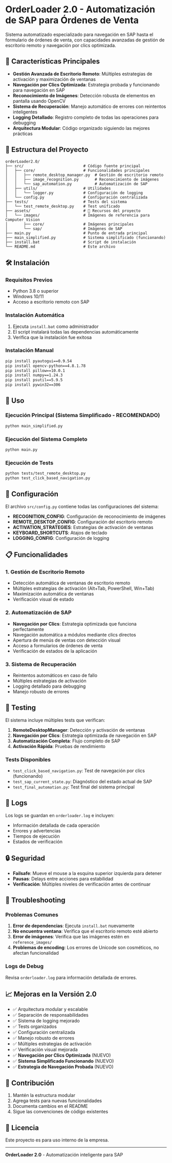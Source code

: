 # OrderLoader 2.0 - Automatización de SAP para Órdenes de Venta

Sistema automatizado especializado para navegación en SAP hasta el formulario de órdenes de venta, con capacidades avanzadas de gestión de escritorio remoto y navegación por clics optimizada.

## 🚀 Características Principales

- **Gestión Avanzada de Escritorio Remoto**: Múltiples estrategias de activación y maximización de ventanas
- **Navegación por Clics Optimizada**: Estrategia probada y funcionando para navegación en SAP
- **Reconocimiento de Imágenes**: Detección robusta de elementos en pantalla usando OpenCV
- **Sistema de Recuperación**: Manejo automático de errores con reintentos inteligentes
- **Logging Detallado**: Registro completo de todas las operaciones para debugging
- **Arquitectura Modular**: Código organizado siguiendo las mejores prácticas

## 📁 Estructura del Proyecto

```
orderLoader2.0/
├── src/                          # Código fuente principal
│   ├── core/                     # Funcionalidades principales
│   │   ├── remote_desktop_manager.py  # Gestión de escritorio remoto
│   │   ├── image_recognition.py       # Reconocimiento de imágenes
│   │   └── sap_automation.py          # Automatización de SAP
│   ├── utils/                    # Utilidades
│   │   └── logger.py             # Configuración de logging
│   └── config.py                 # Configuración centralizada
├── tests/                        # Tests del sistema
│   └── test_remote_desktop.py    # Test unificado
├── assets/                       # 🎨 Recursos del proyecto
│   └── images/                   # Imágenes de referencia para Computer Vision
│       ├── core/                 # Imágenes principales
│       └── sap/                  # Imágenes de SAP
├── main.py                       # Punto de entrada principal
├── main_simplified.py            # Sistema simplificado (funcionando)
├── install.bat                   # Script de instalación
└── README.md                     # Este archivo
```

## 🛠️ Instalación

### Requisitos Previos
- Python 3.8 o superior
- Windows 10/11
- Acceso a escritorio remoto con SAP

### Instalación Automática
1. Ejecuta `install.bat` como administrador
2. El script instalará todas las dependencias automáticamente
3. Verifica que la instalación fue exitosa

### Instalación Manual
```bash
pip install pyautogui==0.9.54
pip install opencv-python==4.8.1.78
pip install pillow==10.0.1
pip install numpy==1.24.3
pip install psutil==5.9.5
pip install pywin32==306
```

## 🎯 Uso

### Ejecución Principal (Sistema Simplificado - RECOMENDADO)
```bash
python main_simplified.py
```

### Ejecución del Sistema Completo
```bash
python main.py
```

### Ejecución de Tests
```bash
python tests/test_remote_desktop.py
python test_click_based_navigation.py
```

## 🔧 Configuración

El archivo `src/config.py` contiene todas las configuraciones del sistema:

- **RECOGNITION_CONFIG**: Configuración de reconocimiento de imágenes
- **REMOTE_DESKTOP_CONFIG**: Configuración del escritorio remoto
- **ACTIVATION_STRATEGIES**: Estrategias de activación de ventanas
- **KEYBOARD_SHORTCUTS**: Atajos de teclado
- **LOGGING_CONFIG**: Configuración de logging

## 📋 Funcionalidades

### 1. Gestión de Escritorio Remoto
- Detección automática de ventanas de escritorio remoto
- Múltiples estrategias de activación (Alt+Tab, PowerShell, Win+Tab)
- Maximización automática de ventanas
- Verificación visual de estado

### 2. Automatización de SAP
- **Navegación por Clics**: Estrategia optimizada que funciona perfectamente
- Navegación automática a módulos mediante clics directos
- Apertura de menús de ventas con detección visual
- Acceso a formularios de órdenes de venta
- Verificación de estados de la aplicación

### 3. Sistema de Recuperación
- Reintentos automáticos en caso de fallo
- Múltiples estrategias de activación
- Logging detallado para debugging
- Manejo robusto de errores

## 🧪 Testing

El sistema incluye múltiples tests que verifican:

1. **RemoteDesktopManager**: Detección y activación de ventanas
2. **Navegación por Clics**: Estrategia optimizada de navegación en SAP
3. **Automatización Completa**: Flujo completo de SAP
4. **Activación Rápida**: Pruebas de rendimiento

### Tests Disponibles
- `test_click_based_navigation.py`: Test de navegación por clics (funcionando)
- `test_sap_current_state.py`: Diagnóstico del estado actual de SAP
- `test_final_automation.py`: Test final del sistema principal

## 📝 Logs

Los logs se guardan en `orderloader.log` e incluyen:
- Información detallada de cada operación
- Errores y advertencias
- Tiempos de ejecución
- Estados de verificación

## 🔒 Seguridad

- **Failsafe**: Mueve el mouse a la esquina superior izquierda para detener
- **Pausas**: Delays entre acciones para estabilidad
- **Verificación**: Múltiples niveles de verificación antes de continuar

## 🐛 Troubleshooting

### Problemas Comunes

1. **Error de dependencias**: Ejecuta `install.bat` nuevamente
2. **No encuentra ventana**: Verifica que el escritorio remoto esté abierto
3. **Error de imágenes**: Verifica que las imágenes estén en `reference_images/`
4. **Problemas de encoding**: Los errores de Unicode son cosméticos, no afectan funcionalidad

### Logs de Debug
Revisa `orderloader.log` para información detallada de errores.

## 📈 Mejoras en la Versión 2.0

- ✅ Arquitectura modular y escalable
- ✅ Separación de responsabilidades
- ✅ Sistema de logging mejorado
- ✅ Tests organizados
- ✅ Configuración centralizada
- ✅ Manejo robusto de errores
- ✅ Múltiples estrategias de activación
- ✅ Verificación visual mejorada
- ✅ **Navegación por Clics Optimizada** (NUEVO)
- ✅ **Sistema Simplificado Funcionando** (NUEVO)
- ✅ **Estrategia de Navegación Probada** (NUEVO)

## 🤝 Contribución

1. Mantén la estructura modular
2. Agrega tests para nuevas funcionalidades
3. Documenta cambios en el README
4. Sigue las convenciones de código existentes

## 📄 Licencia

Este proyecto es para uso interno de la empresa.

---

**OrderLoader 2.0** - Automatización inteligente para SAP
